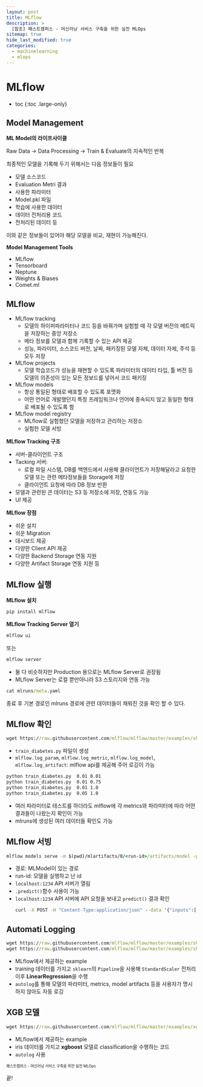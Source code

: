 ```yaml
---
layout: post
title: MLflow
description: >
  [참조] 패스트캠퍼스 - 머신러닝 서비스 구축을 위한 실전 MLOps
sitemap: true
hide_last_modified: true
categories:
  - machinelearning
  - mlops
---
```


# MLflow

* toc
{:toc .large-only}

## Model Management

**ML Model의 라이프사이클**

Raw Data -> Data Processing -> Train & Evaluate의 지속적인 반복

최종적인 모델을 기록해 두기 위해서는 다음 정보들이 필요

- 모델 소스코드
- Evaluation Metri 결과
- 사용한 파라미터
- Model.pkl 파일
- 학습에 사용한 데이터
- 데이터 전처리용 코드
- 전처리된 데이터 등

이와 같은 정보들이 있어야 해당 모델을 비교, 재현이 가능해진다.

**Model Management Tools**

- MLflow
- Tensorboard
- Neptune
- Weights & Biases
- Comet.ml

## MLflow

- MLflow tracking
  - 모델의 하이퍼파라미터나 코드 등을 바꿔가며 실험할 때 각 모델 버전의 메트릭을 저장하는 중앙 저장소
  - 메타 정보를 모델과 함께 기록할 수 있는 API 제공
  - 성능, 파라미터, 소스코드 버전, 날짜, 패키징된 모델 자체, 데이터 자체, 주석 등 모두 저장
- MLflow projects
  - 모델 학습코드가 성능을 재현할 수 있도록 파라미터의 데이터 타입, 툴 버전 등 모델의 의존성이 있는 모든 정보드를 넣어서 코드 패키징
- MLflow models
  - 항상 통일된 형태로 배포할 수 있도록 포맷화
  - 어떤 언어로 개발했던지 특정 프레임워크나 언어에 종속되지 않고 동일한 형태로 배포될 수 있도록 함
- MLflow model registry
  - MLflow로 실험했던 모델을 저장하고 관리하는 저장소
  - 실험한 모델 서빙

**MLflow Tracking 구조**

- 서버-클라이언트 구조
- Tacking 서버:
  - 로컬 파일 시스템, DB를 백엔드에서 사용해 클라이언트가 저장해달라고 요청한 모델 또는 관련 메타정보들을 Storage에 저장
  - 클라이언트 요청에 따라 DB 정보 반환
- 모델과 관련된 큰 데이터는 S3 등 저장소에 저장, 연동도 가능
- UI 제공

**MLflow 장점**

- 쉬운 설치
- 쉬운 Migration
- 대시보드 제공
- 다양한 Client API 제공
- 다양한 Backend Storage 연동 지원
- 다양한 Artifact Storage 연동 지원 등

## MLflow 실행

**MLflow 설치**

```cmd
pip install mlflow
```

**MLflow Tracking Server 열기**

```cmd
mlflow ui
```

또는 

```cmd
mlflow server
```

- 둘 다 비슷하지만 Production 용으로는 MLflow Server로 권장됨
- MLflow Server는 로컬 뿐만아니라 S3 스토리지와 연동 가능

```cmd
cat mlruns/meta.yaml
```
종료 후 기본 경로인 mlruns 경로에 관련 데이터들이 채워진 것을 확인 할 수 있다.

## MLflow 확인

```cmd
wget https://raw.githubusercontent.com/mlflow/mlflow/master/examples/sklearn_elasticnet_diabetes/linux/train_diabetes.py
```

- `train_diabetes.py` 파일이 생성
- `mlflow.log_param`, `mlflow.log_metric`, `mlflow.log_model`, `mlflow.log_artifact`: mlflow api를 제공해 주어 로깅이 가능

```cmd
python train_diabetes.py  0.01 0.01
python train_diabetes.py  0.01 0.75
python train_diabetes.py  0.01 1.0
python train_diabetes.py  0.05 1.0
```

- 여러 파라미터로 테스트를 하더라도 mlflow에 각 metrics와 파라미터에 따라 어떤 결과들이 나왔는지 확인이 가능
- mlruns에 생성된 여러 데이터들 확인도 가능

## MLflow 서빙

```cmd
mlflow models serve -m $(pwd)/mlartifacts/0/<run-id>/artifacts/model -p <port>
```

- 경로: MLModel이 있는 경로
- run-id: 모델을 실행하고 난 id
- `localhost:1234` API 서버가 열림
- `.predict()`함수 사용이 가능
- `localhost:1234` API 서버에 API 요청을 보내고 `predict()` 결과 확인
  ```cmd
  curl -X POST -H "Content-Type:application/json" --data '{"inputs":[[0.038076, 0.050680,  0.061696,  0.021872, -0.044223, -0.034821, -0.043401, -0.002592,  0.019908, -0.017646]]}' http://127.0.0.1:1234/invocations
  ```

## Automati Logging

```cmd
wget https://raw.githubusercontent.com/mlflow/mlflow/master/examples/sklearn_autolog/utils.py
wget https://raw.githubusercontent.com/mlflow/mlflow/master/examples/sklearn_autolog/pipeline.py
```

- MLflow에서 제공하는 example
- training 데이터를 가지고 `sklearn`의 `Pipeline`을 사용해 `StandardScaler` 전처리 이후 **LinearRegression**을 수행
- `autolog`를 통해 모델의 파라미터, metrics, model artifacts 등을 사용자가 명시하지 않아도 자동 로깅

## XGB 모델

```cmd
wget https://raw.githubusercontent.com/mlflow/mlflow/master/examples/xgboost/train.py
```

- MLflow에서 제공하는 example
- iris 데이터를 가지고 **xgboost** 모델로 classification을 수행하는 코드
- `autolog` 사용











<span style="font-size:70%">패스트캠퍼스 - 머신러닝 서비스 구축을 위한 실전 MLOps

끝!
